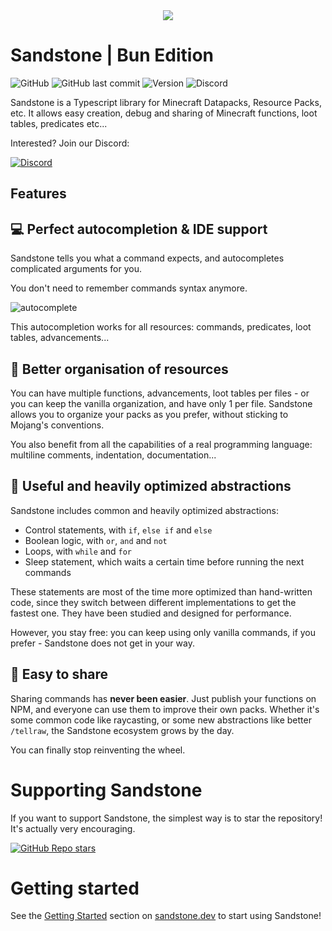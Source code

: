 <div align="center"><img src=https://vignette.wikia.nocookie.net/minecraft/images/d/d6/Sandstone.png/></div>

# Sandstone | Bun Edition

![GitHub](https://img.shields.io/github/license/sandstone-mc/sandstone)
![GitHub last commit](https://img.shields.io/github/last-commit/sandstone-mc/sandstone?color=blue)
![Version](https://img.shields.io/badge/version-alpha-success)
![Discord](https://img.shields.io/discord/800035701243772969?color=%237289DA&label=discord)

Sandstone is a Typescript library for Minecraft Datapacks, Resource Packs, etc. It allows easy creation, debug and sharing of Minecraft functions, loot tables, predicates etc...

Interested? Join our Discord:

[![Discord](https://invidget.switchblade.xyz/4tzM5aXDRe)](https://discord.gg/4tzM5aXDRe)

## Features

## 💻 Perfect autocompletion & IDE support

Sandstone tells you what a command expects, and autocompletes complicated arguments for you.

You don't need to remember commands syntax anymore.

![autocomplete](https://raw.githubusercontent.com/sandstone-mc/sandstone/4d3d74210b74ccf0bb807b90c35c1920ce1aa44a/docs/readme/autocomplete.gif)

This autocompletion works for all resources: commands, predicates, loot tables, advancements...

## 📂 Better organisation of resources
You can have multiple functions, advancements, loot tables per files - or you can keep the vanilla organization, and have only 1 per file. Sandstone allows you to organize your packs as you prefer, without sticking to Mojang's conventions.

You also benefit from all the capabilities of a real programming language: multiline comments, indentation, documentation...

## 🚀 Useful and heavily optimized abstractions

Sandstone includes common and heavily optimized abstractions:
- Control statements, with `if`, `else if` and `else`
- Boolean logic, with `or`, `and` and `not`
- Loops, with `while` and `for`
- Sleep statement, which waits a certain time before running the next commands

These statements are most of the time more optimized than hand-written code, since they switch between different implementations to get the fastest one. They have been studied and designed for performance.

However, you stay free: you can keep using only vanilla commands, if you prefer - Sandstone does not get in your way.

## 👐 Easy to share
Sharing commands has **never been easier**. Just publish your functions on NPM, and everyone can use them to improve their own packs. Whether it's some common code like raycasting, or some new abstractions like better `/tellraw`, the Sandstone ecosystem grows by the day.

You can finally stop reinventing the wheel.

# Supporting Sandstone

If you want to support Sandstone, the simplest way is to star the repository! It's actually very encouraging.

[![GitHub Repo stars](https://img.shields.io/github/stars/sandstone-mc/sandstone?style=social)](https://github.com/sandstone-mc/sandstone/blob/master/README.md)

# Getting started

See the [Getting Started](https://sandstone.dev/docs) section on [sandstone.dev](https://sandstone.dev/) to start using Sandstone!
